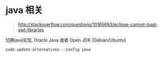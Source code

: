 # java 相关

> http://stackoverflow.com/questions/10165693/eclipse-cannot-load-swt-libraries

切换java实现, Oracle Java 或者 Open JDK (Debian/Ubuntu)

    sudo update-alternatives --config java